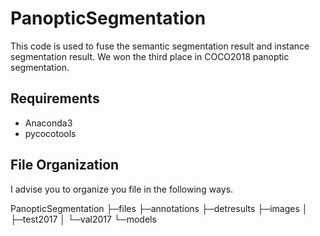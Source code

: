 # PanopticSegmentation
This code is used to fuse the semantic segmentation result and instance segmentation result. We won the third place in COCO2018 panoptic segmentation.

## Requirements
+ Anaconda3
+ pycocotools

## File Organization
I advise you to organize you file in the following ways.

PanopticSegmentation
├─files
  ├─annotations
  ├─detresults
  ├─images
  │  ├─test2017
  │  └─val2017
  └─models


